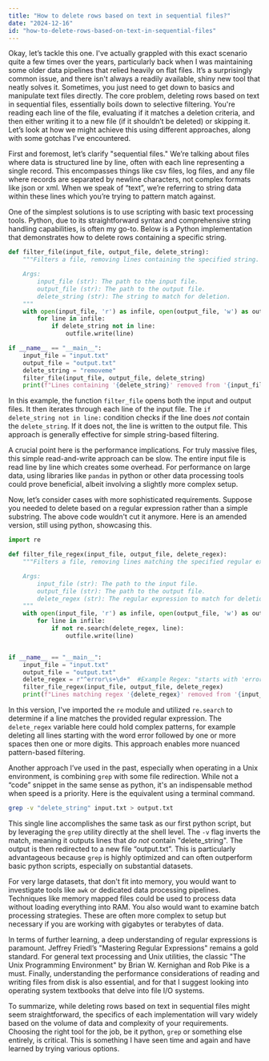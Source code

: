 ```yaml
---
title: "How to delete rows based on text in sequential files?"
date: "2024-12-16"
id: "how-to-delete-rows-based-on-text-in-sequential-files"
---
```


Okay, let’s tackle this one. I've actually grappled with this exact scenario quite a few times over the years, particularly back when I was maintaining some older data pipelines that relied heavily on flat files. It’s a surprisingly common issue, and there isn't always a readily available, shiny new tool that neatly solves it. Sometimes, you just need to get down to basics and manipulate text files directly. The core problem, deleting rows based on text in sequential files, essentially boils down to selective filtering. You're reading each line of the file, evaluating if it matches a deletion criteria, and then either writing it to a new file (if it shouldn’t be deleted) or skipping it. Let’s look at how we might achieve this using different approaches, along with some gotchas I've encountered.

First and foremost, let’s clarify "sequential files." We’re talking about files where data is structured line by line, often with each line representing a single record. This encompasses things like csv files, log files, and any file where records are separated by newline characters, not complex formats like json or xml. When we speak of “text”, we’re referring to string data within these lines which you’re trying to pattern match against.

One of the simplest solutions is to use scripting with basic text processing tools. Python, due to its straightforward syntax and comprehensive string handling capabilities, is often my go-to. Below is a Python implementation that demonstrates how to delete rows containing a specific string.

```python
def filter_file(input_file, output_file, delete_string):
    """Filters a file, removing lines containing the specified string.

    Args:
        input_file (str): The path to the input file.
        output_file (str): The path to the output file.
        delete_string (str): The string to match for deletion.
    """
    with open(input_file, 'r') as infile, open(output_file, 'w') as outfile:
        for line in infile:
            if delete_string not in line:
                outfile.write(line)

if __name__ == "__main__":
    input_file = "input.txt"
    output_file = "output.txt"
    delete_string = "removeme"
    filter_file(input_file, output_file, delete_string)
    print(f"Lines containing '{delete_string}' removed from '{input_file}' and written to '{output_file}'.")

```

In this example, the function `filter_file` opens both the input and output files. It then iterates through each line of the input file. The `if delete_string not in line:` condition checks if the line does *not* contain the `delete_string`. If it does not, the line is written to the output file. This approach is generally effective for simple string-based filtering.

A crucial point here is the performance implications. For truly massive files, this simple read-and-write approach can be slow. The entire input file is read line by line which creates some overhead. For performance on large data, using libraries like `pandas` in python or other data processing tools could prove beneficial, albeit involving a slightly more complex setup.

Now, let’s consider cases with more sophisticated requirements. Suppose you needed to delete based on a regular expression rather than a simple substring. The above code wouldn't cut it anymore. Here is an amended version, still using python, showcasing this.

```python
import re

def filter_file_regex(input_file, output_file, delete_regex):
    """Filters a file, removing lines matching the specified regular expression.

    Args:
        input_file (str): The path to the input file.
        output_file (str): The path to the output file.
        delete_regex (str): The regular expression to match for deletion.
    """
    with open(input_file, 'r') as infile, open(output_file, 'w') as outfile:
        for line in infile:
            if not re.search(delete_regex, line):
                outfile.write(line)


if __name__ == "__main__":
    input_file = "input.txt"
    output_file = "output.txt"
    delete_regex = r"^error\s+\d+"  #Example Regex: "starts with 'error' followed by one or more spaces and one or more digits"
    filter_file_regex(input_file, output_file, delete_regex)
    print(f"Lines matching regex '{delete_regex}' removed from '{input_file}' and written to '{output_file}'.")

```

In this version, I've imported the `re` module and utilized `re.search` to determine if a line matches the provided regular expression. The `delete_regex` variable here could hold complex patterns, for example deleting all lines starting with the word error followed by one or more spaces then one or more digits. This approach enables more nuanced pattern-based filtering.

Another approach I’ve used in the past, especially when operating in a Unix environment, is combining `grep` with some file redirection. While not a “code” snippet in the same sense as python, it's an indispensable method when speed is a priority. Here is the equivalent using a terminal command.

```bash
grep -v "delete_string" input.txt > output.txt
```

This single line accomplishes the same task as our first python script, but by leveraging the `grep` utility directly at the shell level. The `-v` flag inverts the match, meaning it outputs lines that *do not* contain "delete_string". The output is then redirected to a new file “output.txt”. This is particularly advantageous because `grep` is highly optimized and can often outperform basic python scripts, especially on substantial datasets.

For very large datasets, that don't fit into memory, you would want to investigate tools like `awk` or dedicated data processing pipelines. Techniques like memory mapped files could be used to process data without loading everything into RAM. You also would want to examine batch processing strategies. These are often more complex to setup but necessary if you are working with gigabytes or terabytes of data.

In terms of further learning, a deep understanding of regular expressions is paramount. Jeffrey Friedl’s "Mastering Regular Expressions" remains a gold standard. For general text processing and Unix utilities, the classic "The Unix Programming Environment" by Brian W. Kernighan and Rob Pike is a must. Finally, understanding the performance considerations of reading and writing files from disk is also essential, and for that I suggest looking into operating system textbooks that delve into file I/O systems.

To summarize, while deleting rows based on text in sequential files might seem straightforward, the specifics of each implementation will vary widely based on the volume of data and complexity of your requirements. Choosing the right tool for the job, be it python, `grep` or something else entirely, is critical. This is something I have seen time and again and have learned by trying various options.
